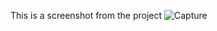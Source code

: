 This is a screenshot from the project
![Capture](https://user-images.githubusercontent.com/75880393/131243652-835463c0-0d51-4f08-96cc-0a13d6e34b54.PNG)
